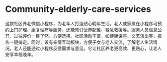 # Community-elderly-care-services
这款社区养老微信小程序，为老年人打造贴心晚年生活。老人或家属在小程序可预约上门护理、康复理疗等服务，还能预订营养配餐、紧急救援等。服务人员信息公开，过往评价一目了然，方便选择。社区活动丰富，如健康讲座、文艺演出等，报名一键搞定。同时，设有亲情互动板块，方便子女与老人交流，了解老人生活情况。老人还能通过小程序反馈需求与意见。它让社区养老更高效、更贴心，让老人安享幸福晚年。 
